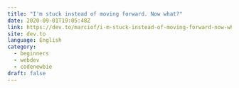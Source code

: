 ```yaml
---
title: "I'm stuck instead of moving forward. Now what?"
date: 2020-09-01T19:05:48Z
link: https://dev.to/marciof/i-m-stuck-instead-of-moving-forward-now-what-3oa9?utm_medium=RSS&utm_source=news.12bit.vn
site: dev.to
language: English
category:
  - beginners
  - webdev
  - codenewbie
draft: false
---
```

